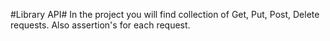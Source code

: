 #Library API#
In the project you will find collection of Get, Put, Post, Delete requests.
Also assertion's for each request.
